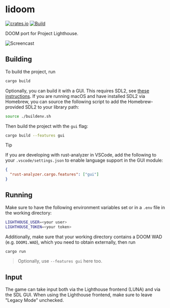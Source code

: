 # lidoom

[![crates.io](https://img.shields.io/crates/v/lidoom)](https://crates.io/crates/lidoom)
[![Build](https://github.com/fwcd/lidoom/actions/workflows/build.yml/badge.svg)](https://github.com/fwcd/lidoom/actions/workflows/build.yml)

DOOM port for Project Lighthouse.

![Screencast](screencast.gif)

## Building

To build the project, run

```sh
cargo build
```

Optionally, you can build it with a GUI. This requires SDL2, see [these instructions](https://github.com/Rust-SDL2/rust-sdl2?tab=readme-ov-file#sdl20-development-libraries). If you are running macOS and have installed SDL2 via Homebrew, you can source the following script to add the Homebrew-provided SDL2 to your library path:

```sh
source ./buildenv.sh
```

Then build the project with the `gui` flag:

```sh
cargo build --features gui
```

> [!TIP]
> If you are developing with rust-analyzer in VSCode, add the following to your `.vscode/settings.json` to enable language support in the GUI module:
> ```json
> {
>   "rust-analyzer.cargo.features": ["gui"]
> }
> ```

## Running

Make sure to have the following environment variables set or in a `.env` file in the working directory:

```sh
LIGHTHOUSE_USER=<your user>
LIGHTHOUSE_TOKEN=<your token>
```

Additionally, make sure that your working directory contains a DOOM WAD (e.g. `DOOM1.WAD`), which you need to obtain externally, then run

```sh
cargo run
```

> Optionally, use `--features gui` here too.

## Input

The game can take input both via the Lighthouse frontend (LUNA) and via the SDL GUI. When using the Lighthouse frontend, make sure to leave "Legacy Mode" unchecked.
